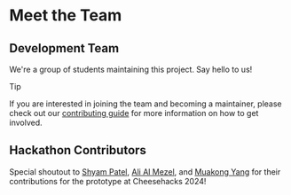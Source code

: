 <script setup>
import { VPTeamMembers } from 'vitepress/theme';

const members = [
  {
    avatar: 'https://www.github.com/twangodev.png',
    name: 'James Ding',
    title: 'Creator',
    links: [
      { icon: 'github', link: 'https://github.com/twangodev' },
      { icon: 'linkedin', link: 'https://www.linkedin.com/in/jamesding365/' },
    ]
  },
  {
    avatar: 'https://www.github.com/ProfessorAtomicManiac.png',
    name: 'Charles Ding',
    title: 'Developer',
    links: [
      { icon: 'github', link: 'https://github.com/ProfessorAtomicManiac' },
    ]
  },
{
    avatar: 'https://www.github.com/theradest1.png',
    name: 'Landon Bakken',
    title: 'Developer',
    links: [
      { icon: 'github', link: 'https://github.com/theradest1' },
    ]
  },
];
</script>

# Meet the Team

## Development Team

We're a group of students maintaining this project. Say hello to us!

<!--suppress CheckEmptyScriptTag, HtmlUnknownTag -->
<VPTeamMembers size="small" :members />

> [!TIP]
> If you are interested in joining the team and becoming a maintainer, please check out our [contributing guide](./contributing.md) for more information on how to get involved.

## Hackathon Contributors

Special shoutout to [Shyam Patel](https://github.com/yamshpatel), [Ali Al Mezel](https://github.com/AliMezel), and [Muakong Yang](https://github.com/Muakongyang) for their contributions for the prototype at Cheesehacks 2024!